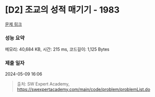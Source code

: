 # [D2] 조교의 성적 매기기 - 1983 

[문제 링크](https://swexpertacademy.com/main/code/problem/problemDetail.do?contestProbId=AV5PwGK6AcIDFAUq) 

### 성능 요약

메모리: 40,684 KB, 시간: 215 ms, 코드길이: 1,125 Bytes

### 제출 일자

2024-05-09 16:06



> 출처: SW Expert Academy, https://swexpertacademy.com/main/code/problem/problemList.do